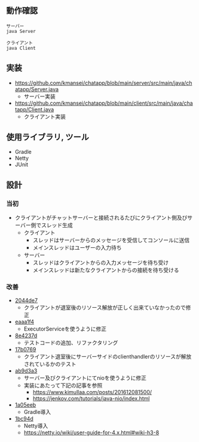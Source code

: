 ## 動作確認
```
サーバー
java Server

クライアント
java Client
```

## 実装
- https://github.com/kmansei/chatapp/blob/main/server/src/main/java/chatapp/Server.java
  - サーバー実装
- https://github.com/kmansei/chatapp/blob/main/client/src/main/java/chatapp/Client.java
  - クライアント実装

## 使用ライブラリ, ツール
- Gradle
- Netty
- JUnit

## 設計
### 当初
- クライアントがチャットサーバーと接続されるたびにクライアント側及びサーバー側でスレッド生成
  - クライアント
    - スレッドはサーバーからのメッセージを受信してコンソールに送信
    - メインスレッドはユーザーの入力待ち
  - サーバー
    - スレッドはクライアントからの入力メッセージを待ち受け
    - メインスレッドは新たなクライアントからの接続を待ち受ける

### 改善
- [2044de7](https://github.com/kmansei/chatapp/commit/2044de78b39f4b5c10a367b1a3fbe5cf1befb7bb)
  - クライアントが退室後のリソース解放が正しく出来ていなかったので修正
- [eaaa1f4](https://github.com/kmansei/chatapp/commit/eaaa1f418534bf530525633b01af7d8c64e06b82)
  - ExecutorServiceを使うように修正
- [8e4237d](https://github.com/kmansei/chatapp/commit/8e4237d8a7ad801cfa1122f60c7d8d6000078f00)
  - テストコードの追加、リファクタリング
- [17b0769](https://github.com/kmansei/chatapp/commit/17b07698b8aaf0cb91758025cfc322b339e03997)
  - クライアント退室後にサーバーサイドのclienthandlerのリソースが解放されているかのテスト
- [ab9d3a3](https://github.com/kmansei/chatapp/commit/ab9d3a3094683743d31556e1ee8d42c2a4f962af)
  - サーバー及びクライアントにてnioを使うように修正
  - 実装にあたって下記の記事を参照
    - https://www.kimullaa.com/posts/201612081500/
    - https://jenkov.com/tutorials/java-nio/index.html
- [1a05eeb](https://github.com/kmansei/chatapp/commit/1a05eeb34fe1f18e69c50010b4c197f0ba052887)
  - Gradle導入
- [1bc94d](https://github.com/kmansei/chatapp/commit/1bc94def92545aa1555a70e1b60842eb25525208)
  - Netty導入
  - https://netty.io/wiki/user-guide-for-4.x.html#wiki-h3-8